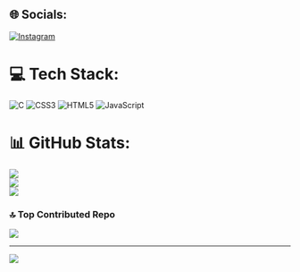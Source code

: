 
## 🌐 Socials:
[![Instagram](https://img.shields.io/badge/Instagram-%23E4405F.svg?logo=Instagram&logoColor=white)](https://instagram.com/okku007) 

# 💻 Tech Stack:
![C](https://img.shields.io/badge/c-%2300599C.svg?style=for-the-badge&logo=c&logoColor=white) ![CSS3](https://img.shields.io/badge/css3-%231572B6.svg?style=for-the-badge&logo=css3&logoColor=white) ![HTML5](https://img.shields.io/badge/html5-%23E34F26.svg?style=for-the-badge&logo=html5&logoColor=white) ![JavaScript](https://img.shields.io/badge/javascript-%23323330.svg?style=for-the-badge&logo=javascript&logoColor=%23F7DF1E)
# 📊 GitHub Stats:
![](https://github-readme-stats.vercel.app/api?username=okku007&theme=shadow_green&hide_border=false&include_all_commits=true&count_private=false)<br/>
![](https://github-readme-streak-stats.herokuapp.com/?user=okku007&theme=shadow_green&hide_border=false)<br/>
![](https://github-readme-stats.vercel.app/api/top-langs/?username=okku007&theme=shadow_green&hide_border=false&include_all_commits=true&count_private=false&layout=compact)

### 🔝 Top Contributed Repo
![](https://github-contributor-stats.vercel.app/api?username=okku007&limit=5&theme=shadow_green&combine_all_yearly_contributions=true)

---
[![](https://visitcount.itsvg.in/api?id=okku007&icon=0&color=0)](https://visitcount.itsvg.in)

<!-- Proudly created with GPRM ( https://gprm.itsvg.in ) -->
